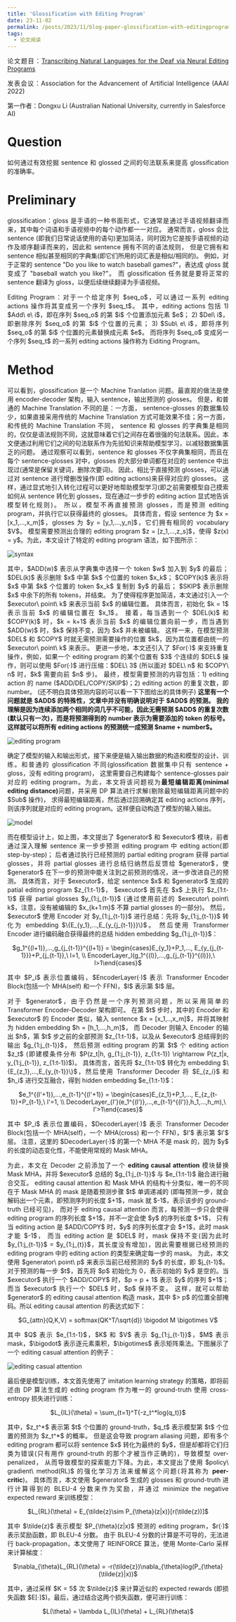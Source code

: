 ```yaml
---
title: 'Glossification with Editing Program'
date: 23-11-02
permalink: /posts/2023/11/blog-paper-glossification-with-editingprogram/
tags:
  - 论文阅读
---
```


<p style="text-align:justify; text-justify:inter-ideograph;"> 论文题目：<a href="https://ojs.aaai.org/index.php/AAAI/article/view/21457" target="_blank" title="Glossification with Editing Program">Transcribing Natural Languages for the Deaf via Neural Editing Programs</a></p>

<p style="text-align:justify; text-justify:inter-ideograph;">发表会议：Association for the Advancement of Artificial Intelligence (AAAI 2022)</p>

第一作者：Dongxu Li (Australian National University, currently in Salesforce AI)

Question
===

<p style="text-align:justify; text-justify:inter-ideograph;">如何通过有效挖掘 sentence 和 glossed 之间的句法联系来提高 glossification 的准确率。</p>

Preliminary
===

<p style="text-align:justify; text-justify:inter-ideograph;">glossification：gloss 是手语的一种书面形式，它通常是通过手语视频翻译而来，其中每个词语和手语视频中的每个动作都一一对应。
通常而言，gloss 会比 sentence (即我们日常说话使用的语句)更加简洁，同时因为它是按手语视频的动作及顺序翻译而来的，因此和 sentence 拥有不同的语法规则，
但是它拥有和 sentence 相似甚至相同的字典集(即它们所用的词汇表是相似/相同的)。
例如，对于正常的 sentence "Do you like to watch baseball games?"，表达成 gloss 就变成了 "baseball watch you like?"。
而 glossification 任务就是要将正常的 sentence 翻译为 gloss，以便后续继续翻译为手语视频。</p>

<p style="text-align:justify; text-justify:inter-ideograph;">Editing Program：对于一个给定序列 $seq_o$，可以通过一系列 editing actions 操作将其变成另一个序列 $seq_t$。
其中，editing actions 包括 1) $Add\ e\ i$，即在序列 $seq_o$ 的第 $i$ 个位置添加元素 $e$；
2) $Del\ i$，即删除序列 $seq_o$ 的第 $i$ 个位置的元素；
3) $Sub\ e\ i$，即将序列 $seq_o$ 的第 $i$ 个位置的元素替换成元素 $e$。
而将序列 $seq_o$ 变成另一个序列 $seq_t$ 的一系列 editing actions 操作称为 Eiditing Program。</p>

Method
===

<p style="text-align:justify; text-justify:inter-ideograph;">可以看到，glossification 是一个 Machine Tranlation 问题。最直观的做法是使用 encoder-decoder 架构，输入 sentence，输出预测的 glosses。
但是，和普通的 Machine Translation 不同的是：一方面， sentence-glosses 的数据集较少，如果直接采用传统的 Machine Translation 方式可能效果不佳；另一方面，和传统的 Machine Translation 不同，
sentence 和 glosses 的字典集是相同的，仅仅是语法规则不同，这就意味着它们之间存在着很强的句法联系。因此，本文便通过利用它们之间的句法联系作为先验知识来帮助模型学习，以减轻数据集匮乏的问题。
通过观察可以看到，sentence 和 glosses 不仅字典集相同，而且在每个 sentence-glosses 对中，glosses 的大部分单词都在对应的 sentence 中出现过(通常是保留关键词，删除次要词)。
因此，相比于直接预测 glosses，可以通过对 sentence 进行增删改操作(即 editing actions)来获得对应的 glosses。
这样，通过显式地引入转化过程可以更好地帮助模型学习(即之前需要模型自己摸索如何从 sentence 转化到 glosses，现在通过一步步的 editing action 显式地告诉模型转化规则)。
所以，模型不再直接预测 glosses，而是预测 editing program，并执行它以获得最终的 glosses。
具体而言，假设 sentence 为 $x = [x_1,...,x_m]$，glosses 为 $y = [y_1,...,y_n]$，它们拥有相同的 vocabulary $V$。
模型需要预测出合理的 editing program $z = [z_1,...,z_s]$，使得 $z(x) = y$。为此，本文设计了特定的 editing program 语法，如下图所示：</p>

![syntax](/images/paper_glossification_editing_program_syntax.png)

<p style="text-align:justify; text-justify:inter-ideograph;">其中，$ADD(w)$ 表示从字典集中选择一个 token $w$ 加入到 $y$ 的最后；
$DEL(k)$ 表示删除 $x$ 中第 $k$ 个位置的 token $x_k$；
$COPY(k)$ 表示将 $x$ 中第 $k$ 个位置的 token $x_k$ 复制到 $y$ 的最后；
$SKIP$ 表示删除 $x$ 中余下的所有 tokens，并结束。
为了使得程序更加简洁，本文通过引入一个 $executor\ point\ k$ 来表示当前 $x$ 的编辑位置。
具体而言，初始化 $k = 1$ 表示当前 $x$ 的编辑位置在 $x_1$。
接着，每当遇到一个 $DEL(k)$ 和 $COPY(k)$ 时，$k = k+1$ 表示当前 $x$ 的编辑位置向前一步，而当遇到 $ADD(w)$ 时，$k$ 保持不变，因为 $x$ 并未被编辑。
这样一来，在模型预测 $DEL$ 和 $COPY$ 时就无需预测需要操作的位置 $k$，因为其位置都由统一的 $executor\ point\ k$ 来表示。
更进一步地，本文还引入了 $For(·)$ 来支持重复操作，例如，如果一个 editing program 的某个位置有 $3$ 个连续的 $DEL$ 操作，则可以使用 $For(·)$ 进行压缩：$DEL\ 3$ 
(所以面对 $DEL\ n$ 和 $COPY\ n$ 时，$k$ 需要向前 $n$ 步)。
最终，模型需要预测的内容包括：1) editing action 的 name ($ADD/DEL/COPY/SKIP$)；2) editing action 的重复次数，即 number。
(还不明白具体预测内容的可以看一下下图给出的具体例子)
<b>这里有一个问题就是 $ADD$ 的特殊性，文章中并没有明确说明对于 $ADD$ 的预测。
我的理解是因为连续添加两个相同的词几乎不可能，因此无需预测 $ADD$ 的重复次数(默认只有一次)，而是将预测得到的 number 表示为需要添加的 token 的标号。
这样就可以将所有 editing actions 的预测统一成预测 $name + number$。</b></p>

![editing program](/images/paper_glossification_editing_program.png)

<p style="text-align:justify; text-justify:inter-ideograph;">确定了模型的输入和输出形式，接下来便是输入输出数据的构造和模型的设计、训练。和普通的 glossification 不同(glossification 数据集中只有 sentence + gloss，没有 editing program)，
这里需要自己构建每个 sentence-glosses pair 对应的 editing program。为此，本文将该问题视为<b>最短编辑距离(minimal editing distance)</b>问题，并采用 DP 算法进行求解(剔除最短编辑距离问题中的 $Sub$ 操作)，
求得最短编辑距离，然后通过回溯确定其 editing actions 序列，则该序列就是对应的 editing program。这样便自动构造了模型的输入输出。</p>

![model](/images/paper_glossification_model.png)

<p style="text-align:justify; text-justify:inter-ideograph;">而在模型设计上，如上图，本文提出了 $generator$ 和 $executor$ 模块，前者通过深入理解 sentence 来一步步预测 editing program 中 editing action(即 step-by-step)；
后者通过执行已经预测的 partial editing program 获得 partial glosses，并将 partial glosses 进行总结归纳然后反馈给 $generator$，使 $generator$ 在下一步的预测中能关注到之前预测的情况，进一步改进自己的预测。
具体而言，对于 $executor$，给定 sentence $x$ 和 $generator$ 生成的 patial editing program $z_{1:t-1}$， 
$executor$ 首先在 $x$ 上执行 $z_{1:t-1}$ 获得 partial glosses $y_{1:j_{t-1}}$ (通过使用前述的 $executor\ point\ k$，注意，没有被编辑的 $x_{k+1:m}$ 不算 partial glosses 的一部分)。
然后，$executor$ 使用 Encoder 对 $y_{1:j_{t-1}}$ 进行总结：先将 $y_{1:j_{t-1}}$ 转化为 embedding $\{E_{y_1},...,E_{y_{j_{t-1}}}\}$。
然后使用 Transformer Encoder 进行编码融合获得最终的总结 hidden embedding $g_{1:j_{t-1}}$：</p>

<center>$g_1^{(l+1)},...,g_{j_{t-1}}^{(l+1)} = \begin{cases}E_{y_1}+P_1,..., E_{y_{j_{t-1}}}+P_{j_{t-1}},\ l=1, \\ EncoderLayer_l(g_1^{(l)},...,g_{j_{t-1}}^{(l)}),\ l>1\end{cases}$</center>

<p style="text-align:justify; text-justify:inter-ideograph;">其中 $P_i$ 表示位置编码，$EncoderLayer(·)$ 表示 Transformer Encoder Block(包括一个 MHA(self) 和一个 FFN)，$l$ 表示第 $l$ 层。</p>

<p style="text-align:justify; text-justify:inter-ideograph;">对于 $generator$，由于仍然是一个序列预测问题，所以采用简单的 Transformer Encoder-Decoder 架构即可。
在第 $t$ 步时，其中的 Encoder 和 $executor$ 的 Encoder 类似，输入 sentence $x = [x_1,..,x_m]$，并将其映射为 hidden embedding $h = [h_1,...,h_m]$，
而 Decoder 则输入 Encoder 的输出 $h$，第 $t$ 步之前的全部预测 $z_{1:t-1}$，以及从 $executor$ 总结得到的输出 $g_{1:j_{t-1}}$，
然后预测 editing program 的第 $t$ 个 editing action $z_t$ (即建模条件分布 $P(z_t|h, g_{1:j_{t-1}}, z_{1:t-1}) \rightarrow P(z_t|x, y_{1:j_{t-1}}, z_{1:t-1})$)。
具体而言，首先将 $z_{1:t-1}$ 转化为 embedding $\{E_{z_1},...,E_{y_{t-1}}\}$，然后使用 Transformer Decoder 将 $E_{z_i}$ 和 $h_i$ 进行交互融合，得到 hidden embedding $e_{1:t-1}$：</p>

<center>$e_1^{(l'+1)},...,e_{t-1}^{(l'+1)} = \begin{cases}E_{z_1}+P_1,..., E_{z_{t-1}}+P_{t-1},\ l'=1, \\ DecoderLayer_{l'}(e_1^{(l')},...,e_{t-1}^{(l')},h_1,...,h_m),\ l'>1\end{cases}$</center>

<p style="text-align:justify; text-justify:inter-ideograph;">其中 $P_i$ 表示位置编码，$DecoderLayer(·)$ 表示 Transformer Decoder Block(包括一个 MHA(self)，一个 MHA(cross) 和一个 FFN)，$l'$ 表示第 $l'$ 层。
注意，这里的 $DecoderLayer(·)$ 的第一个 MHA 不是 mask 的，因为 $y$ 的长度的动态变化性，不能使用常规的 Mask MHA。</p>

<p style="text-align:justify; text-justify:inter-ideograph;">为此，本文在 Decoder 之前添加了一个 <b>editing causal attention</b> 模块替换 Mask MHA，并将 $executor$ 总结的 $g_{1:j_{t-1}}$ 与 $e_{1:t-1}$ 融合进行融合交互。
editing causal attention 和 Mask MHA 的结构十分类似，唯一的不同在于 Mask MHA 的 mask 是随着预测步骤 $t$ 单调递减的
(即每预测一步，就会解码出一个元素，即预测序列的长度 $+1$，mask 就 $-1$，表示该步的 ground-truth 已经可见)，
而对于 editing causal attention 而言，每预测一步只会使得 editing program 的序列长度 $+1$，并不一定会使 $y$ 的序列长度 $+1$，
只有当 editing action 是 $ADD/COPY$ 时，$y$ 的序列长度才会 $+1$，此时 mask 才能 $-1$，
而当 editing action 是 $DEL$ 时，mask 保持不变(因为此时 $y_{1:j_{t-1}}$ = $y_{1:j_{t}}$，其长度没有增加)，因此需要根据已经预测的 editing program 中的 editing action 的类型来确定每一步的 mask。
为此，本文使用 $generator\ point\ p$ 来表示当前已经预测的 $y$ 的长度，即 $j_{t-1}$。
对于预测的每一步 $t$，首先将 $p$ 初始化为 0，表示初始的 $y$ 是空的。当 $executor$ 执行一个 $ADD/COPY$ 时，$p = p + 1$ 表示 $y$ 的序列 $+1$；而当 $executor$ 执行一个 $DEL$ 时，$p$ 保持不变。
这样，就可以帮助 $generator$ 的 editing causal attention 构造 mask，其中 $> p$ 的位置全部掩码。所以 editing causal attention 的表达式如下：</p>

<center>$G_{attn}(Q,K,V) = softmax(QK^T/\sqrt{d}) \bigodot M \bigotimes V$</center>

<p style="text-align:justify; text-justify:inter-ideograph;">其中 $Q$ 表示 $e_{1:t-1}$，$K$ 和 $V$ 表示 $g_{1:j_{t-1}}$，$M$ 表示 mask，$\bigodot$ 表示逐元素乘积，$\bigotimes$ 表示矩阵乘法。下图展示了一个 editing casual attention 的例子：</p>

![editing casual attention](/images/paper_glossification_editing_casual_attention.png)

<p style="text-align:justify; text-justify:inter-ideograph;">最后便是模型训练，本文首先使用了 imitation learning strategy 的策略，即将前述由 DP 算法生成的 edting program 作为唯一的 ground-truth 使用 cross-entropy 损失进行训练：</p>

<center>$L_{IL}(\theta) = \sum_{t=1}^T{-z_t^*log(q_t)}$</center>

<p style="text-align:justify; text-justify:inter-ideograph;">其中，$z_t^*$ 表示第 $t$ 个位置的 ground-truth，$q_t$ 表示模型第 $t$ 个位置的预测为 $z_t^*$ 的概率。
但是这会导致 program aliasing 问题，即有多个 editing program 都可以将 sentence $x$ 转化为最终的 $y$，但是却都将它们归类为错误(只有用作 ground-truth 的那个才被当作正确的)，导致模型 over-penalized，
从而导致模型的探索能力下降。为此，本文提出了使用 $policy\ gradient\ method(RL)$ 的强化学习方法来缓解这个问题(将其称为 <b>peer-critic</b>)。
具体而言，本文使用 $generator$ 生成的 glosses 和 ground-truth 进行计算得到的 BLEU-4 分数来作为奖励，并通过 minimize the negative expected reward 来训练模型：</p>

<center>$L_{RL}(\theta) = E_{\tilde{z}\sim P_{\theta}(z|x)}[r(\tilde{z})]$</center>

<p style="text-align:justify; text-justify:inter-ideograph;">其中 $\tilde{z}$ 表示模型 $P_{\theta}(z|x)$ 预测的 editing program，$r(·)$ 表示奖励函数，即 BLEU-4 分数。
由于 BLEU-4 分数的计算是不可导的，无法进行 back-propagation，本文使用了 REINFORCE 算法，使用 Monte-Carlo 采样来计算梯度：</p>

<center>$\nabla_{\theta}L_{RL}(\theta) = -r(\tilde{z})\nabla_{\theta}log(P_{\theta}(\tilde{z}|x))$</center>

<p style="text-align:justify; text-justify:inter-ideograph;">其中，通过采样 $K = 5$ 次 $\tilde{z}$ 来计算近似的 expected rewards (即损失函数 $E[·]$)。最后，通过结合这两个损失函数，便可进行训练：</p>

<center>$L(\theta) = \lambda L_{IL}(\theta) + L_{RL}(\theta)$</center>